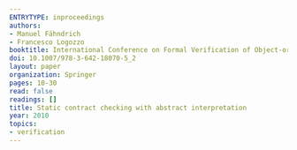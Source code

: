 ```yaml
---
ENTRYTYPE: inproceedings
authors:
- Manuel Fähndrich
- Francesco Logozzo
booktitle: International Conference on Formal Verification of Object-oriented Software
doi: 10.1007/978-3-642-18070-5_2
layout: paper
organization: Springer
pages: 10-30
read: false
readings: []
title: Static contract checking with abstract interpretation
year: 2010
topics:
- verification
---
```

